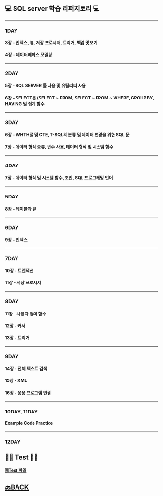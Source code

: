 ## 💻 SQL server 학습 리퍼지토리 💻
___ 
### 1DAY
#### 3장 - 인덱스, 뷰, 저장 프로시저, 트리거, 백업 맛보기
#### 4장 - 데이터베이스 모델링
___ 

### 2DAY
#### 5장 - SQL SERVER 툴 사용 및 유틸리티 사용
#### 6장 - SELECT문 (SELECT ~ FROM, SELECT ~ FROM ~ WHERE, GROUP BY, HAVING 및 집계 함수 
___ 
### 3DAY 
#### 6장 - WHTH절 및 CTE, T-SQL의 분류  및 데이터 변경을 위한 SQL 문 
#### 7장 - 데이터 형식 종류, 변수 사용, 데이터 형식 및 시스템 함수 
___ 
### 4DAY 
#### 7장 - 데이터 형식 및 시스템 함수, 조인, SQL 프로그래밍 언어
___ 
### 5DAY 
#### 8장 - 테이블과 뷰 
___ 
### 6DAY 
#### 9장 - 인덱스
___ 
### 7DAY
#### 10장 - 트랜잭션 
#### 11장 - 저장 프로시저 
___ 
### 8DAY 
#### 11장 - 사용자 정의 함수
#### 12장 - 커서
#### 13장 - 트리거 
___ 
### 9DAY
#### 14장 - 전체 텍스트 검색
#### 15장 - XML
#### 16장 - 응용 프로그램 연결
___ 
### 10DAY, 11DAY
#### Example Code Practice 
___ 
### 12DAY
## ✍🏻 Test ✍🏻
#### [🗒Test 파일](https://github.com/XOXOT/MS-SQL/blob/main/12DAY/%EB%8D%B0%EC%9D%B4%ED%84%B0%EB%B2%A0%EC%9D%B4%EC%8A%A4%20%ED%8F%89%EA%B0%80.pdf)

## [🔙BACK](https://github.com/XOXOT?tab=repositories)
